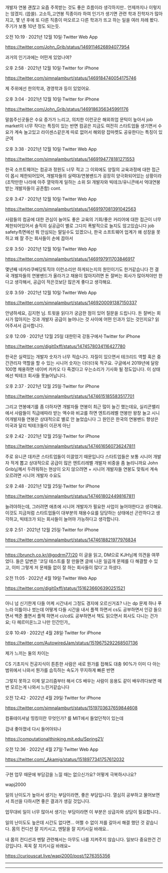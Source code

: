 개발자 연봉 괜찮고 요즘 주목받는 것도 좋은 흐름이라 생각하지만.. 언제까지나 이렇지는 않겠지. (씁쓸). 고소득,고연봉 직종이라 하여 인기가 생기면 관련 학과 진학자가 많아지고, 몇 년 후에 또 다른 직종이 떠오르고 다른 학과가 뜨고 하는 일을 여러 차례 봤다. 주기가 보통 10년 정도 되는듯.

오전 10:19 · 2021년 12월 10일·Twitter Web App 

https://twitter.com/John_Grib/status/1469114626894077954


과거의 인기과에는 어떤게 있었나여?

오후 2:58 · 2021년 12월 10일·Twitter for iPhone

https://twitter.com/simnalamburt/status/1469184740054175746

제 주위에선 한의학과, 경영학과 등이 있었어요.

오후 3:04 · 2021년 12월 10일·Twitter for iPhone

https://twitter.com/John_Grib/status/1469186356345991176

말씀주신곳들은 수요 증가가 느리고, 의치한 이런곳은 해외취업 문턱이 높아서 job market이 너무 작다는 특징이 있는 반면 컴공은 지금도 여전히 스타트업들 생기면서 수요가 계속 늘고있고 라이센스같은게 따로 없어서 해외랑 잡마켓도 공유한다는 특징이 있군여

오후 3:38 · 2021년 12월 10일·Twitter Web App

https://twitter.com/simnalamburt/status/1469194778181271553

한국 소프트웨어는 컴공과 정원도 너무 적고 그 이외에도 양질의 교육과정에 대한 접근이 몹시 제한되어있어, 개발자들의 실력대/연봉밴드가 굉장히 양극화되어있는 상황이라 (조막만한 나라에 아주 열악하게 일하는 소위 SI 개발자와 빅테크/유니콘에서 억대연봉받는 개발자들이 공존함) cont.

오후 3:47 · 2021년 12월 10일·Twitter Web App

https://twitter.com/simnalamburt/status/1469197081391042563

사람들의 컴공에 대한 관심이 늘어도 좋은 교육의 기회/좋은 커리어에 대한 접근이 너무 제한되어있어서 솔직히 실공급이 별로 그다지 폭발적으로 늘지도 않고있습니다
job safety측면에선 뭐 안심되는 말일수도 있겠으나, 한국 소프트웨어 업계가 왜 성장을 못하고 왜 잘 주는 회사들이 손에 꼽아서

오후 3:50 · 2021년 12월 10일·Twitter Web App

https://twitter.com/simnalamburt/status/1469197911703846917

몇년째 네카라쿠배당토직야 이런소리만 하게되는지의 원인이기도 한거같습니다
전 결국 개발자들의 연봉밴드가 올라가고 채용이 많아지려면 돈 잘버는 회사가 많아져야만 한다고 생각해서, 공급이 적은것보단 많은게 좋다고 생각해요.

오후 3:59 · 2021년 12월 10일·Twitter Web App

https://twitter.com/simnalamburt/status/1469200091387150337

안녕하세요, 김지현 님. 트윗을 읽다가 궁금한 점이 있어 질문을 드립니다. 돈 잘버는 회사가 많아지는 것과 개발자 공급이 늘어나는 것 사이에 어떤 인과가 있는 것인지요? 읽어주셔서 감사합니다.

오후 12:09 · 2021년 12월 25일 대한민국 강동구에서·Twitter for iPhone

https://twitter.com/digit0xff/status/1474578034116427780

한국은 실력있는 개발자 숫자가 너무 적습니다. 자질이 있으면서 테크리드 역할 혹은 중간관리자 역할을 할 수 있는 시니어 숫자는 더더더욱 적구요. 구글에서 2019년에 달랑 100명 채용하면 네이버 카카오 다 죽겠다고 우는소리가 기사화 될 정도입니다. 이 상태에선 빅테크 회사들 못늘어납니다.

오후 2:37 · 2021년 12월 25일·Twitter for iPhone

https://twitter.com/simnalamburt/status/1474615185583517701

그리고 연봉얘기를 좀 더하자면
개발자들 연봉이 최근 많이 늘긴 했는데요, 실리콘밸리에서 사람들이 직급에따라 받는 액수와 비교를 하면
엔트리레벨 연봉만 왕창 늘고 시니어개발자들 연봉은 상대적으로 별로 안 늘었습니다
그 원인은 한국의 연봉밴드 향상은 미국과 달리 빅테크들이 이끈게 아닌

오후 2:42 · 2021년 12월 25일·Twitter for iPhone

https://twitter.com/simnalamburt/status/1474616560736247811

주로 유니콘 데카콘 스타트업들이 이끌었기 때문입니다 스타트업들은 보통 시니어 개발자 적게 뽑고 상대적으로 공급이 많은 엔트리레벨 개발자 비중을 좀 늘리니까요
John Grib님께서 두려워하는 현상이 오지 않으려면 + 시니어 개발자들 연봉도 맞춰서 계속 오르려면 시니어 개발자 수요도

오후 2:48 · 2021년 12월 25일·Twitter for iPhone

https://twitter.com/simnalamburt/status/1474618024498167811

늘려야하는데, 그러려면 애초에 시니어 개발자가 필요한 사업이 늘어야한다고 생각해요. 이것도 지금처럼 스타트업들이 대부분의 채용수요를 담당하는 상태에선 곤란하다고 생각하고, 빅테크가 되는 회사들이 늘어야 가능하다고 생각합니다.

오후 2:51 · 2021년 12월 25일·Twitter for iPhone

https://twitter.com/simnalamburt/status/1474618821977976834

<hr>

https://brunch.co.kr/@godrm77/20 이 글을 읽고, DM으로 KJH님께 의견을 여쭈었다. 들은 답변은 '코딩 테스트를 잘 만들면 글에 나온 일곱개 문제를 다 해결할 수 있고, 이미 그렇게 저 문제들 없이 잘 하는 회사들이 많다'고 하셨다.

오전 11:05 · 2022년 4월 19일·Twitter Web App

https://twitter.com/digit0xff/status/1516236606390251521


<hr>

아니 넘 신기한게 다들 어케 시간내서 그정도 경지에 오르신거죠? 나는 dp 문제 하나 푸느라 이틀이나 썼는데 어떻게 다들 시간을 내서 플젝 하면서 cs도 공부하면서 인강 들으면서 백준 풀면서 플젝 하면서 ci/cd도 공부하면서 책도 읽으면서 회사도 다니는 건가요; 다 헤르미온느고 나만 인간인가,,

오후 10:49 · 2022년 4월 28일·Twitter for iPhone

https://twitter.com/AutowiredJam/status/1519675292268507136

제가 느끼는 둘의 차이는

CS 기초지식 전공지식이 튼튼한 사람은 새로 뭔가를 접해도 대충 90%가 이미 다 아는범위에서 나와서 뭔가를 습득하는 속도가 무지하게 빠른 반면

그렇지 못하고 이제 알고리즘부터 해서 CS 배우는 사람이 응용도 같이 배우려다보면 매번 모르는게 나와서 느린거같습니다

오전 12:42 · 2022년 4월 29일·Twitter for iPhone

https://twitter.com/simnalamburt/status/1519703637659844608


컴퓨테이셔널 띵킹이란 무엇인가? 를 MIT에서 들었던적이 있는데

겁내 좋아졌네 다시 들어야되나

https://computationalthinking.mit.edu/Spring21/

오전 12:36 · 2022년 4월 27일·Twitter Web App

https://twitter.com/_Akamig/status/1518977341757612032

<hr>

구현 업무 때문에 부담감을 느낄 때는 없으신가요? 어떻게 극복하시나요?

wapj2000

일의 난이도가 높아서 생기는 부담이라면, 좋은 부담입니다. 
열심히 공부하고 물어보면서 최선을 다하시면 좋은 결과가 생길 것입니다.

업무대비 일이 너무 많아서 생기는 부담이라면 이 부분은 상급자와 상담이 필요합니다..

일의 난이도도 높은데 시간도 없다면... 어쩔 수 없이 저를 갈아서 해결 했던 것 같습니다. 
몸의 컨디션 잘 지키시고, 멘탈을 잘 지키시길 바래요.. 

내 몸의 컨디션과 멘탈 관련해서는 아무도 나를 지켜주지 않습니다. 
일보다 중요한건 건강입니다. 꼭꼭 잘 지키시길 바래요~

https://curiouscat.live/wapj2000/post/1276355356

<hr>

<hr>